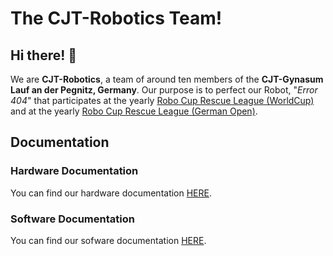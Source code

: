 # The CJT-Robotics Team!

## Hi there! 👋

We are **CJT-Robotics**, a team of around ten members of the **CJT-Gynasum Lauf an der Pegnitz, Germany**. Our purpose is to perfect our Robot, "_Error 404_" that participates at the yearly [Robo Cup Rescue League (WorldCup)](https://rrl.robocup.org/) and at the yearly [Robo Cup Rescue League (German Open)](https://robocup.de/german-open/). 



## Documentation


### Hardware Documentation  

You can find our hardware documentation [HERE](https://github.com/CJT-Robotics/hardware-docs/wiki).


### Software Documentation

You can find our sofware documentation [HERE](nonexistent-yet).


<!--

**Here are some ideas to get you started:**

🙋‍♀️ A short introduction - what is your organization all about?
🌈 Contribution guidelines - how can the community get involved?
👩‍💻 Useful resources - where can the community find your docs? Is there anything else the community should know?
🍿 Fun facts - what does your team eat for breakfast?
🧙 Remember, you can do mighty things with the power of [Markdown](https://docs.github.com/github/writing-on-github/getting-started-with-writing-and-formatting-on-github/basic-writing-and-formatting-syntax)
-->
